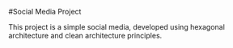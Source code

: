 #Social Media Project

This project is a simple social media, developed using hexagonal architecture and clean architecture principles.
